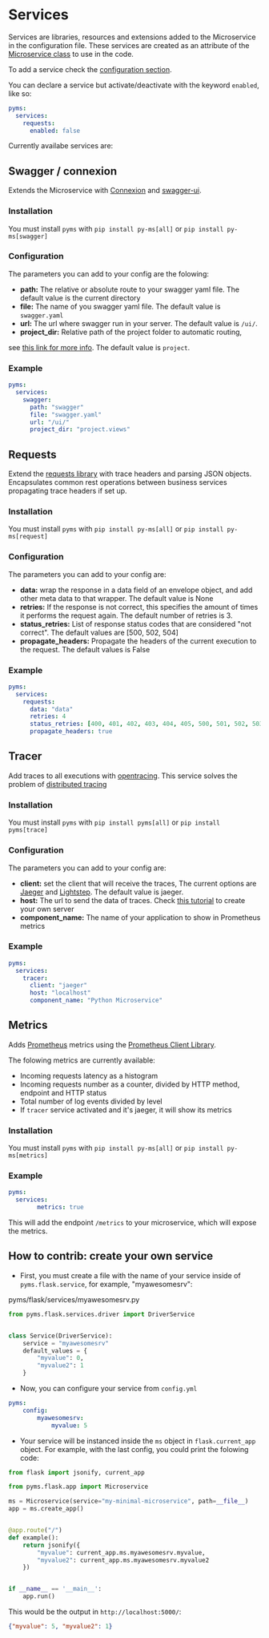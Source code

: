 # Services

Services are libraries, resources and extensions added to the Microservice in the configuration file.
These services are created as an attribute of the [Microservice class](ms_class.md) to use in the code.

To add a service check the [configuration section](configuration.md).

You can declare a service but activate/deactivate with the keyword `enabled`, like so:

```yaml
pyms:
  services:
    requests:
      enabled: false
```

Currently availabe services are:

## Swagger / connexion

Extends the Microservice with [Connexion](https://github.com/zalando/connexion) and [swagger-ui](https://github.com/sveint/flask-swagger-ui).

### Installation

You must install `pyms` with `pip install py-ms[all]` or `pip install py-ms[swagger]`

### Configuration

The parameters you can add to your config are the folowing:

* **path:** The relative or absolute route to your swagger yaml file. The default value is the current directory
* **file:** The name of you swagger yaml file. The default value is `swagger.yaml`
* **url:** The url where swagger run in your server. The default value is `/ui/`.
* **project_dir:** Relative path of the project folder to automatic routing, 

see [this link for more info](https://github.com/zalando/connexion#automatic-routing). The default value is `project`.

### Example

```yaml
pyms:
  services:
    swagger:
      path: "swagger"
      file: "swagger.yaml"
      url: "/ui/"
      project_dir: "project.views"
```

## Requests

Extend the [requests library](http://docs.python-requests.org/en/master/) with trace headers and parsing JSON objects.
Encapsulates common rest operations between business services propagating trace headers if set up.

### Installation

You must install `pyms` with `pip install py-ms[all]` or `pip install py-ms[request]`

### Configuration

The parameters you can add to your config are:

* **data:** wrap the response in a data field of an envelope object, and add other meta data to that wrapper. The default value is None
* **retries:** If the response is not correct, this specifies the amount of times it performs the request again. The default number of retries is 3.
* **status_retries:** List of response status codes that are considered "not correct". The default values are [500, 502, 504]
* **propagate_headers:** Propagate the headers of the current execution to the request. The default values is False

### Example

```yaml
pyms:
  services:
    requests:
      data: "data"
      retries: 4
      status_retries: [400, 401, 402, 403, 404, 405, 500, 501, 502, 503]
      propagate_headers: true
```

## Tracer

Add traces to all executions with [opentracing](https://github.com/opentracing-contrib/python-flask). This service
solves the problem of [distributed tracing](https://microservices.io/patterns/observability/distributed-tracing.html)

### Installation

You must install `pyms` with `pip install pyms[all]` or `pip install pyms[trace]`

### Configuration

The parameters you can add to your config are:

* **client:** set the client that will receive the traces, The current options are [Jaeger](https://github.com/jaegertracing/jaeger-client-python) and [Lightstep](https://github.com/lightstep/lightstep-tracer-python). The default value is jaeger.
* **host:** The url to send the data of traces. Check [this tutorial](https://opentracing.io/guides/python/quickstart/) to create your own server
* **component_name:** The name of your application to show in Prometheus metrics

### Example

```yaml
pyms:
  services:
    tracer:
      client: "jaeger"
      host: "localhost"
      component_name: "Python Microservice"
```

## Metrics
Adds [Prometheus](https://prometheus.io/) metrics using the [Prometheus Client
Library](https://github.com/prometheus/client_python).

The folowing metrics are currently available:

- Incoming requests latency as a histogram
- Incoming requests number as a counter, divided by HTTP method, endpoint and
  HTTP status
- Total number of log events divided by level
- If `tracer` service activated and it's jaeger, it will show its metrics

### Installation

You must install `pyms` with `pip install py-ms[all]` or `pip install py-ms[metrics]`

### Example

```yaml
pyms:
  services:
		metrics: true
```

This will add the endpoint `/metrics` to your microservice, which will expose
the metrics.

## How to contrib: create your own service

* First, you must create a file with the name of your service inside of `pyms.flask.service`, for example, 
"myawesomesrv":

pyms/flask/services/myawesomesrv.py
```python
from pyms.flask.services.driver import DriverService


class Service(DriverService):
    service = "myawesomesrv"
    default_values = {
        "myvalue": 0,
        "myvalue2": 1
    }
```

* Now, you can configure your service from `config.yml`
```yaml
pyms:
	config:
		myawesomesrv:
			myvalue: 5
```

* Your service will be instanced inside the `ms` object in `flask.current_app` object. For example, with the last config,
you could print the folowing code:

```python
from flask import jsonify, current_app

from pyms.flask.app import Microservice

ms = Microservice(service="my-minimal-microservice", path=__file__)
app = ms.create_app()


@app.route("/")
def example():
    return jsonify({
    	"myvalue": current_app.ms.myawesomesrv.myvalue, 
    	"myvalue2": current_app.ms.myawesomesrv.myvalue2
    })


if __name__ == '__main__':
    app.run()
```

This would be the output in `http://localhost:5000/`:

```json
{"myvalue": 5, "myvalue2": 1}
```